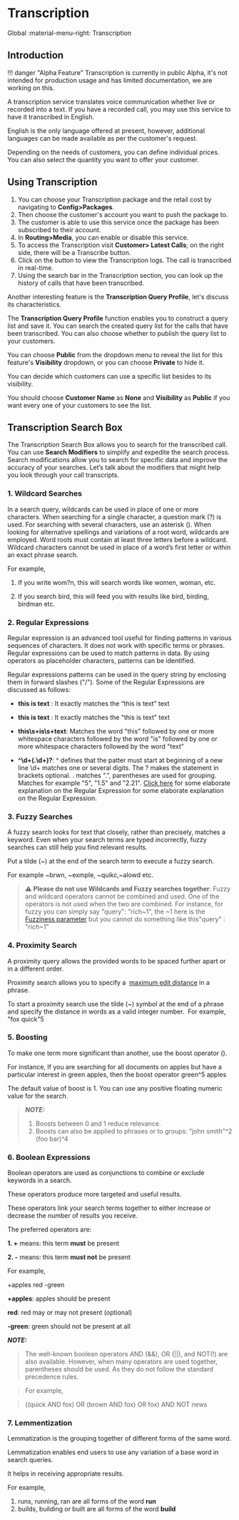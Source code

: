 # Transcription

Global :material-menu-right: Transcription

## Introduction

!!! danger "Alpha Feature"
    Transcription is currently in public Alpha, it's not intended for production usage and has limited documentation, we are working on this.

A transcription service translates voice communication whether live or recorded into a text. If you have a recorded call, you may use this service to have it transcribed in English.

English is the only language offered at present, however, additional languages can be made available as per the customer's request.

Depending on the needs of customers, you can define individual prices. You can also select the quantity you want to offer your customer.

## Using Transcription

1. You can choose your Transcription package and the retail cost by navigating to **Config>Packages**. 
2. Then choose the customer's account you want to push the package to. 
3. The customer is able to use this service once the package has been subscribed to their account. 
4. In **Routing>Media**, you can enable or disable this service.
5. To access the Transcription visit **Customer> Latest Calls**; on the right side, there will be a Transcribe button. 
6. Click on the button to view the Transcription logs. The call is transcribed in real-time. 
7. Using the search bar in the Transcription section, you can look up the history of calls that have been transcribed.

Another interesting feature is the **Transcription Query Profile**, let's discuss its characteristics. 

The **Transcription Query Profile** function enables you to construct a query list and save it. You can search the created query list for the calls that have been transcribed. You can also choose whether to publish the query list to your customers. 

You can choose **Public** from the dropdown menu to reveal the list for this feature's **Visibility** dropdown, or you can choose **Private** to hide it. 

You can decide which customers can use a specific list besides to its visibility. 

You should choose **Customer Name** as **None** and **Visibility** as **Public** if you want every one of your customers to see the list.

## Transcription Search Box

The Transcription Search Box allows you to search for the transcribed call. You can use **Search Modifiers** to simplify and expedite the search process. Search modifications allow you to search for specific data and improve the accuracy of your searches. Let’s talk about the modifiers that might help you look through your call transcripts. 

### **1. Wildcard Searches**

In a search query, wildcards can be used in place of one or more characters. When searching for a single character, a question mark (?) is used. For searching with several characters, use an asterisk (). When looking for alternative spellings and variations of a root word, wildcards are employed. Word roots must contain at least three letters before a wildcard. Wildcard characters cannot be used in place of a word’s first letter or within an exact phrase search. 

For example, 

1. If you write wom?n, this will search words like women, woman, etc. 

2. If you search bird, this will feed you with results like bird, birding, birdman etc.

### **2. Regular Expressions**

Regular expression is an advanced tool useful for finding patterns in various sequences of characters. It does not work with specific terms or phrases. Regular expressions can be used to match patterns in data. By using operators as placeholder characters, patterns can be identified. 

Regular expressions patterns can be used in the query string by enclosing them in forward slashes ("/"). Some of the Regular Expressions are discussed as follows:

* **this is text** : It exactly matches the “this is text” text

* **this is text** : It exactly matches the "this is text" text
* **this\s+is\s+text**: Matches the word "this" followed by one or more whitespace characters followed by the word "is" followed by one or more whitespace characters followed by the word "text"
* **^\d+(\.\d+)?**:  ^ defines that the patter must start at beginning of a new line
                                      \d+ matches one or several digits. 
                                     The ? makes the statement in brackets optional. 
                                      \. matches ".", parentheses are used for grouping. Matches for example "5", "1.5" and "2.21".
[Click here](https://www.vogella.com/tutorials/JavaRegularExpressions/article.html#:~:text=A%20simple%20example%20for%20a,a%22%20or%20%221%22.) for some elaborate explanation on the Regular Expression for some elaborate explanation on the Regular Expression.

### **3. Fuzzy Searches**

A fuzzy search looks for text that closely, rather than precisely, matches a keyword. Even when your search terms are typed incorrectly, fuzzy searches can still help you find relevant results. 

Put a tilde (~) at the end of the search term to execute a fuzzy search. 

For example ~brwn, ~exmple, ~quikc,~alowd etc.

> :warning: **Please do not use Wildcards and Fuzzy searches together**:  Fuzzy and wildcard operators cannot be combined and used. One of the operators is not used when the two are combined. For instance, for fuzzy you can simply say "query": "rich~1", the ~1 here is the [Fuzziness parameter](https://medium.com/@saurabhpakhare/elasticsearch-wildcard-fuzzy-query-7f435ab81ec7) but you cannot do something like this"query" : "*rich*~1"  


### **4. Proximity Search**
A proximity query allows the provided words to be spaced further apart or in a different order.

Proximity search allows you to specify a  [maximum edit distance](https://www.techiedelight.com/levenshtein-distance-edit-distance-problem/) in a phrase.

To start a proximity search use the tilde (~) symbol at the end of a phrase and specify the distance in words as a valid integer number. 
For example,
"fox quick"5

### **5. Boosting**  
To make one term more significant than another, use the boost operator (). 

For instance, 
If you are searching for all documents on apples but have a particular interest in green apples, then the boost operator
        green^5 apples

The default value of boost is 1. You can use any positive floating numeric value for the search.

> **_NOTE:_** 
> 1. Boosts between 0 and 1 reduce relevance.
> 2. Boosts can also be applied to phrases or to groups:
     "john smith"^2   (foo bar)^4
            

### **6. Boolean Expressions** 
Boolean operators are used as conjunctions to combine or exclude keywords in a search. 
 
These operators produce more targeted and useful results.

These operators link your search terms together to either increase or decrease the number of results you receive.

The preferred operators are:

**1. +** means: this term **must** be present

**2. -** means: this term **must not** be present

For example,

+apples red -green

**+apples**: apples should be present

**red**: red may or may not present (optional)

**-green**: green should not be present at all

**_NOTE:_**
>The well-known boolean operators AND (&&), OR (||), and NOT(!) are also available. 
>However, when many operators are used together, parentheses should be used. As they do not follow the standard precedence rules. 

>For example,

>((quick AND fox) OR (brown AND fox) OR fox) AND NOT news

### **7. Lemmentization**  

Lemmatization is the grouping together of different forms of the same word.   

Lemmatization enables end users to use any variation of a base word in search queries.  

It helps in receiving appropriate results. 

For example, 

1. runs, running, ran are all forms of the word **run**
2. builds, building or built are all forms of the word **build**
    
